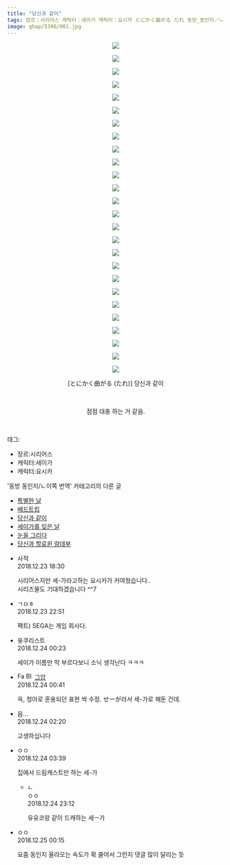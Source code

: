 ```yaml
---
title: "당신과 같이"
tags: 장르：시리어스 캐릭터：세이가 캐릭터：요시카 とにかく曲がる たれ 동방_동인지／ㄴ이쪽_번역
image: ghap/5396/001.jpg
---
```

<div class="article">
<p style="text-align: center; clear: none; float: none;"><img src="{{ site.nasurl }}/ghap/5396/001.jpg"/></p>
<p style="text-align: center; clear: none; float: none;"><img src="{{ site.nasurl }}/ghap/5396/002.jpg"/></p>
<p style="text-align: center; clear: none; float: none;"><img src="{{ site.nasurl }}/ghap/5396/003.jpg"/></p>
<p style="text-align: center; clear: none; float: none;"><img src="{{ site.nasurl }}/ghap/5396/004.jpg"/></p>
<p style="text-align: center; clear: none; float: none;"><img src="{{ site.nasurl }}/ghap/5396/005.jpg"/></p>
<p style="text-align: center; clear: none; float: none;"><img src="{{ site.nasurl }}/ghap/5396/006.jpg"/></p>
<p style="text-align: center; clear: none; float: none;"><img src="{{ site.nasurl }}/ghap/5396/007.jpg"/></p>
<p style="text-align: center; clear: none; float: none;"><img src="{{ site.nasurl }}/ghap/5396/008.jpg"/></p>
<p style="text-align: center; clear: none; float: none;"><img src="{{ site.nasurl }}/ghap/5396/009.jpg"/></p>
<p style="text-align: center; clear: none; float: none;"><img src="{{ site.nasurl }}/ghap/5396/010.jpg"/></p>
<p style="text-align: center; clear: none; float: none;"><img src="{{ site.nasurl }}/ghap/5396/011.jpg"/></p>
<p style="text-align: center; clear: none; float: none;"><img src="{{ site.nasurl }}/ghap/5396/012.jpg"/></p>
<p style="text-align: center; clear: none; float: none;"><img src="{{ site.nasurl }}/ghap/5396/013.jpg"/></p>
<p style="text-align: center; clear: none; float: none;"><img src="{{ site.nasurl }}/ghap/5396/014.jpg"/></p>
<p style="text-align: center; clear: none; float: none;"><img src="{{ site.nasurl }}/ghap/5396/015.jpg"/></p>
<p style="text-align: center; clear: none; float: none;"><img src="{{ site.nasurl }}/ghap/5396/016.jpg"/></p>
<p style="text-align: center; clear: none; float: none;"><img src="{{ site.nasurl }}/ghap/5396/017.jpg"/></p>
<p style="text-align: center; clear: none; float: none;"><img src="{{ site.nasurl }}/ghap/5396/018.jpg"/></p>
<p style="text-align: center; clear: none; float: none;"><img src="{{ site.nasurl }}/ghap/5396/019.jpg"/></p>
<p style="text-align: center; clear: none; float: none;"><img src="{{ site.nasurl }}/ghap/5396/020.jpg"/></p>
<p style="text-align: center; clear: none; float: none;"><img src="{{ site.nasurl }}/ghap/5396/021.jpg"/></p>
<p style="text-align: center; clear: none; float: none;"><img src="{{ site.nasurl }}/ghap/5396/022.jpg"/></p>
<p style="text-align: center; clear: none; float: none;"><img src="{{ site.nasurl }}/ghap/5396/023.jpg"/></p>
<p style="text-align: center; clear: none; float: none;"><img src="{{ site.nasurl }}/ghap/5396/024.jpg"/></p>
<p style="text-align: center; clear: none; float: none;"><img src="{{ site.nasurl }}/ghap/5396/025.jpg"/></p>
<p style="text-align: center; clear: none; float: none;"><img src="{{ site.nasurl }}/ghap/5396/026.jpg"/></p>
<p style="text-align: center; clear: none; float: none;">[とにかく曲がる (たれ)] 당신과 같이</p>
<p style="text-align: center; clear: none; float: none;"><br/></p>
<p style="text-align: center; clear: none; float: none;">점점 대충 하는 거 같음.</p>
<p><br/></p>
</div><div class="tagTrail">
<p>태그: </p>
<ul>
<li>장르:시리어스</li>
<li>캐릭터:세이가</li>
<li>캐릭터:요시카</li>
</ul>
</div><div class="another">
<p>'동방 동인지/ㄴ이쪽 번역' 카테고리의 다른 글</p>
<ul>
<li><a href="/2018-12-30-ghap_5456">특별한 날</a></li>
<li><a href="/2018-12-25-ghap_5415">배드트립</a></li>
<li><a href="/2018-12-23-ghap_5396">당신과 같이</a></li>
<li><a href="/2018-12-17-ghap_5361">세이가를 잊은 날</a></li>
<li><a href="/2018-12-11-ghap_5326">눈을 그리다</a></li>
<li><a href="/2018-10-31-ghap_4994">당신과 할로윈 랑데부</a></li>
</ul>
</div><div class="comment">
<ul>
<li class="cb_thumb_off" id="comment15391478">
<div class="cb_comment_area">
<div class="cb_info_area">
<div class="cb_section">
<span class="cb_nick_name">사적</span>
</div>
<div class="cb_section">
<span class="cb_date">2018.12.23 18:30 </span>
</div>
</div>
<div class="cb_dsc_comment">
<p class="cb_dsc">
											시리어스지만 세-가라고하는 요시카가 커여웠습니다..<br/>
시리즈물도 기대하겠습니다 ^^7
										</p>
</div>
</div></li>
<li class="cb_thumb_off" id="comment15391619">
<div class="cb_comment_area">
<div class="cb_info_area">
<div class="cb_section">
<span class="cb_nick_name">ㄱㅁㅎ</span>
</div>
<div class="cb_section">
<span class="cb_date">2018.12.23 22:51 </span>
</div>
</div>
<div class="cb_dsc_comment">
<p class="cb_dsc">
											팩트) SEGA는 게임 회사다.
										</p>
</div>
</div></li>
<li class="cb_thumb_off" id="comment15391696">
<div class="cb_comment_area">
<div class="cb_info_area">
<div class="cb_section">
<span class="cb_nick_name">윳쿠리스트</span>
</div>
<div class="cb_section">
<span class="cb_date">2018.12.24 00:23 </span>
</div>
</div>
<div class="cb_dsc_comment">
<p class="cb_dsc">
											세이가 이름만 막 부르다보니 소닉 생각난다 ㅋㅋㅋ
										</p>
</div>
</div></li>
<li class="cb_thumb_off" id="comment15391701">
<div class="cb_comment_area">
<div class="cb_info_area">
<div class="cb_section">
<span class="cb_nick_name"><img alt="Favicon of https://ghaptouhou.tistory.com" height="16" onerror="this.onerror=null;this.parentNode.removeChild(this)" src="https://ghaptouhou.tistory.com/favicon.ico" width="16"/> <img alt="BlogIcon" height="16" onerror="this.parentNode.removeChild(this)" src="https://ghaptouhou.tistory.com/index.gif" width="16"/> <a href="https://ghaptouhou.tistory.com" onclick="return openLinkInNewWindow(this)"> 그압</a></span>
</div>
<div class="cb_section">
<span class="cb_date">2018.12.24 00:41 </span>
</div>
</div>
<div class="cb_dsc_comment">
<p class="cb_dsc">
											윽, 청아로 혼용되던 표현 싹 수정. せーが라서 세-가로 해둔 건데.
										</p>
</div>
</div></li>
<li class="cb_thumb_off" id="comment15391761">
<div class="cb_comment_area">
<div class="cb_info_area">
<div class="cb_section">
<span class="cb_nick_name">음...</span>
</div>
<div class="cb_section">
<span class="cb_date">2018.12.24 02:20 </span>
</div>
</div>
<div class="cb_dsc_comment">
<p class="cb_dsc">
											고생하십니다
										</p>
</div>
</div></li>
<li class="cb_thumb_off" id="comment15391777">
<div class="cb_comment_area">
<div class="cb_info_area">
<div class="cb_section">
<span class="cb_nick_name">ㅇㅇ</span>
</div>
<div class="cb_section">
<span class="cb_date">2018.12.24 03:39 </span>
</div>
</div>
<div class="cb_dsc_comment">
<p class="cb_dsc">
											집에서 드림캐스트만 하는 세-가
										</p>
</div>
<ul>
<li class="cb_thumb_off" id="comment15392403">
<span class="cb_bu_subnode">ㄴ</span>
<div class="cb_comment_area">
<div class="cb_info_area">
<div class="cb_section">
<span class="cb_nick_name">ㅇㅇ</span>
</div>
<div class="cb_section">
<span class="cb_date">2018.12.24 23:12 </span>
</div>
</div>
<div class="cb_dsc_comment">
<p class="cb_dsc">
																유유코랑 같이 드캐하는 세ㅡ가
															</p>
</div>
</div>
</li>
</ul>
</div></li>
<li class="cb_thumb_off" id="comment15392440">
<div class="cb_comment_area">
<div class="cb_info_area">
<div class="cb_section">
<span class="cb_nick_name">ㅇㅇ</span>
</div>
<div class="cb_section">
<span class="cb_date">2018.12.25 00:15 </span>
</div>
</div>
<div class="cb_dsc_comment">
<p class="cb_dsc">
											요즘 동인지 올라오는 속도가 확 줄어서 그런지 댓글 많이 달리는 듯
										</p>
</div>
</div></li>
</ul>
</div>